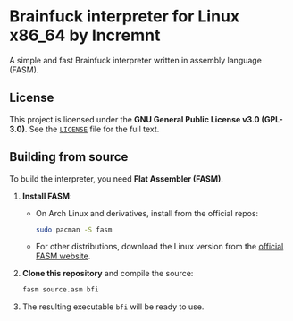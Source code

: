 # Brainfuck interpreter for Linux x86_64 by Incremnt
A simple and fast Brainfuck interpreter written in assembly language (FASM).

## License
This project is licensed under the **GNU General Public License v3.0 (GPL-3.0)**.
See the [`LICENSE`](LICENSE) file for the full text.

## Building from source
To build the interpreter, you need **Flat Assembler (FASM)**.

1.  **Install FASM**:
    *   On Arch Linux and derivatives, install from the official repos:
        ```bash
        sudo pacman -S fasm
        ```
    *   For other distributions, download the Linux version from the [official FASM website](https://flatassembler.net/).

2.  **Clone this repository** and compile the source:
    ```bash
    fasm source.asm bfi
    ```
3.  The resulting executable `bfi` will be ready to use.


